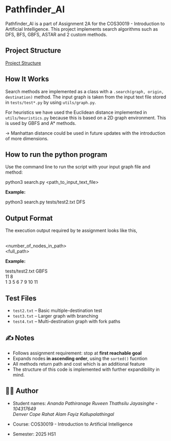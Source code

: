 # Pathfinder_AI


Pathfinder_AI is a part of Assignment 2A for the COS30019 - Introduction to Artificial Intelligence. This project implements search algorithms such as DFS, BFS, GBFS, ASTAR and 2 custom methods.

## Project Structure

[Project Structure](Assets/structure.png)


##  How It Works

Search methods are implemented as a class with a `.search(graph, origin, destination)` method. The input graph is taken from the input text file stored in `tests/test*.py` by using `utils/graph.py`.

For heuristics we have used the Euclidean distance  implemented in `utils/heuristics.py` because this is based on a 2D graph environment. This is used by GBFS and A* methods.

-> Manhattan distance could be used in future updates with the introduction of more dimensions.

## How to run the python program

Use the command line to run the script with your input graph file and method:

python3 search.py <path_to_input_text_file> <method>

**Example:**

python3 search.py tests/test2.txt DFS

##  Output Format

The execution output required by te assignment looks like this,

<filename> <method>  
<goal> <number_of_nodes_in_path>  
<full_path>

**Example:**

tests/test2.txt GBFS  
11 8  
1 3 5 6 7 9 10 11

## Test Files

- `test2.txt` – Basic multiple-destination test  
- `test3.txt` – Larger graph with branching  
- `test4.txt` – Multi-destination graph with fork paths  

## ✍️ Notes

- Follows assignment requirement: stop at **first reachable goal**  
- Expands nodes **in ascending order**, using the `sorted()` fucntion
- All methods return path and cost which is an additional feature  
- The structure of this code is implemented with further expandibility in mind.

## 👨‍💻 Author

- Student names: 
    *Ananda Pathiranage Ruveen Thathsilu Jayasinghe - 104317649*  
    *Denver Cope*
    *Rahat Alam*
    *Fayiz Kallupalathingal*

- Course: COS30019 - Introduction to Artificial Intelligence  
- Semester: 2025 HS1
